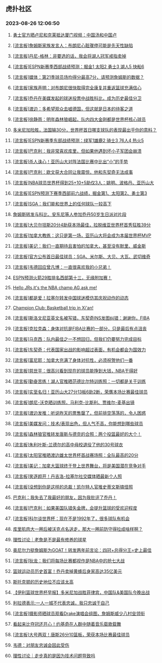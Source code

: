## 虎扑社区 
### 2023-08-26 12:06:50

1. [勇士官方晒卢尼和克莱抵达厦门视频：中国汤和中国卢](https://bbs.hupu.com/61831373.html)

2. [[流言板]詹姆斯家族发言人：布朗尼心脏骤停可能是先天性缺陷](https://bbs.hupu.com/61830319.html)

3. [[流言板]丹尼-格林：非要选的话，我会将湖人冠军戒指卖掉](https://bbs.hupu.com/61830697.html)

4. [[流言板]ESPN新赛季西部战绩预测：掘金1 太阳2 勇士3 湖人5 快船6](https://bbs.hupu.com/61830244.html)

5. [[流言板]媒体：第21季球员场均得分最高7分，请预测詹姆斯的数据？](https://bbs.hupu.com/61831006.html)

6. [[流言板]家族声明：对布朗尼很快取得完全康复并重返篮球充满信心](https://bbs.hupu.com/61830336.html)

7. [[流言板]乔丹在美媒发起的球迷投票中战胜科比，成为历史最佳分卫](https://bbs.hupu.com/61831694.html)

8. [[流言板]渡边：多希望观众去嘘德国，但这就是日本的待客之道](https://bbs.hupu.com/61831567.html)

9. [[流言板]徐静雨：明年森林狼崛起，队内四大金刚都是世界杯核心球员](https://bbs.hupu.com/61830288.html)

10. [多米尼加险胜，法国输30分，世界杯首日哪支球队的表现最出乎你的意料？](https://bbs.hupu.com/61831214.html)

11. [[流言板]ESPN新赛季东部战绩预测：绿军1雄鹿2 骑士3 76人4 热火5](https://bbs.hupu.com/61830221.html)

12. [[流言板]巴克利：我非常喜欢库里，但如果他遇到坏小子军团会崩溃](https://bbs.hupu.com/61831854.html)

13. [[流言板]杀人诛心！亚历山大对阵法国比赛中比出“小”的手势](https://bbs.hupu.com/61831424.html)

14. [[流言板]巴克利：欧文获大合同让我震惊，他和东契奇无法成事](https://bbs.hupu.com/61830840.html)

15. [[流言板]NBA球员世界杯得到25+10+5助仅3人：姚明、波格丹、亚历山大](https://bbs.hupu.com/61829084.html)

16. [[流言板]ESPN预测下赛季西部前六战绩，掘金第1、太阳第2、勇士第3](https://bbs.hupu.com/61828565.html)

17. [[流言板]SGA：我们能和世界上的任何球队一较高下](https://bbs.hupu.com/61831060.html)

18. [詹姆斯转发与科比、安东尼等人参加乔丹50岁生日派对片段](https://bbs.hupu.com/61830737.html)

19. [[流言板]大贝尔坦斯20分4助获本场最佳，拉脱维亚世界杯首秀狂胜39分](https://bbs.hupu.com/61831208.html)

20. [[流言板]加拿大教练：这只是第一场，亚历山大将会成为本届世界杯MVP](https://bbs.hupu.com/61831324.html)

21. [[流言板]美记：我们一直期待且害怕的加拿大，甚至没有默里、威金斯](https://bbs.hupu.com/61828431.html)

22. [[流言板]官方公布首日最佳球员：SGA、米尔斯、大贝、大瓦、武切维奇](https://bbs.hupu.com/61831033.html)

23. [[流言板]韦德回应曾凡博：一直很喜欢我的小兄弟！](https://bbs.hupu.com/61831167.html)

24. [ESPN预测火箭29胜排名西部第十三，无缘附加赛！](https://bbs.hupu.com/61830093.html)

25. [Hello JRs,it's the NBA champ AG,ask me!](https://bbs.hupu.com/61827122.html)

26. [[流言板]都是爱！拉塞尔转发中国球迷模仿其庆祝动作的动态](https://bbs.hupu.com/61829079.html)

27. [Champion Club: Basketball trip in Xi'an!](https://bbs.hupu.com/61829167.html)

28. [[流言板]斯洛文尼亚英文名被写错，东契奇INS发图纠错：谢谢你，FIBA](https://bbs.hupu.com/61832584.html)

29. [[流言板]克拉克森：身体对抗是FIBA比赛的一部分，只是最后有点沮丧](https://bbs.hupu.com/61828823.html)

30. [[流言板]马克西：队内最佳之一不想回归，但我们仍要努力完成目标](https://bbs.hupu.com/61830764.html)

31. [[流言板]东契奇：代表国家出战的影响超过表面，有机会都会为国效力](https://bbs.hupu.com/61832096.html)

32. [[流言板]富尼耶：加拿大充满了身体对抗性，必须祝贺他们一番](https://bbs.hupu.com/61831114.html)

33. [[流言板]慈世平：很高兴看到现在的球员能挣到大钱，NBA干得好](https://bbs.hupu.com/61832126.html)

34. [[流言板]勤奋苦练！湖人官推晒范德比尔特训练照：一切都是关于训练](https://bbs.hupu.com/61830475.html)

35. [[流言板]实至名归！亚历山大27分13板6助2断，荣膺本场比赛最佳球员](https://bbs.hupu.com/61828670.html)

36. [[流言板]朗尼-沃克晒训练照，马利克-比斯利、贾维尔-麦基出镜](https://bbs.hupu.com/61831123.html)

37. [[流言板]渡边发推：听说昨天的票售罄了，但前排空荡荡的，令人困惑](https://bbs.hupu.com/61832453.html)

38. [[流言板]美媒发问：技术/表现出色，但人气不高，你能想到哪些球员](https://bbs.hupu.com/61832013.html)

39. [[流言板]森林狼官推转发唐斯与德克的合照：两个投篮最好的大个！](https://bbs.hupu.com/61831991.html)

40. [[流言板]朱利叶斯-兰德尔的高中母校退役了他的30号球衣](https://bbs.hupu.com/61831221.html)

41. [[流言板]太阳官推晒渡边雄太世界杯首战赛场照：全队最高的20分](https://bbs.hupu.com/61832269.html)

42. [[流言板]美记：加拿大篮球终于登上世界舞台，将是美国潜在竞争对手](https://bbs.hupu.com/61828399.html)

43. [[流言板]笑逐颜开！丹吉洛-拉塞尔社交媒体晒最新个人照](https://bbs.hupu.com/61831966.html)

44. [[流言板]没想到你是这样的总裁！凯尔特人官推史蒂文斯搞怪照](https://bbs.hupu.com/61832374.html)

45. [巴克利：我失去了我最好的朋友，因为我批评了乔丹！](https://bbs.hupu.com/61831406.html)

46. [[流言板]巴克利：如果美国队错失金牌，会提升篮球的受欢迎程度](https://bbs.hupu.com/61832255.html)

47. [[流言板]科尔谈世界杯：现在不是1992年了，很多球队有机会](https://bbs.hupu.com/61830980.html)

48. [库里肌肉大一圈后被沃克点名送走，那大一圈前防守得拉成啥样啊？](https://bbs.hupu.com/61832472.html)

49. [理性讨论｜老詹是不是最有修养的球星](https://bbs.hupu.com/61832020.html)

50. [奥尼尔力挺詹姆斯为GOAT！转发两年前言论：四冠+总得分王=史上最佳](https://bbs.hupu.com/61830060.html)

51. [[流言板]狄龙：我们将每场比赛都视作是NBA中的抢七大战](https://bbs.hupu.com/61831716.html)

52. [篮球运动员历史首富！乔丹卖掉黄蜂后身家高达35亿美元](https://bbs.hupu.com/61831273.html)

53. [斯托克顿的历史地位不应该太高](https://bbs.hupu.com/61831661.html)

54. [【伊利篮球世界杯早报】多米尼加战胜菲律宾，中国队&美国队今晚出战](https://bbs.hupu.com/61827020.html)

55. [利拉德表示:一人一城不代表忠诚，我只忠诚于自己](https://bbs.hupu.com/61832152.html)

56. [[流言板]摄影师晒球员观看Drake演唱会组图，詹姆斯威少八村垒领衔](https://bbs.hupu.com/61827585.html)

57. [看起来比夺冠还开心！约基奇在人群中随着音乐载歌载舞](https://bbs.hupu.com/61828974.html)

58. [[流言板]大号两双！唐斯26分10篮板，荣获本场比赛最佳球员](https://bbs.hupu.com/61828780.html)

59. [韦德：对朋友忠诚会因此受伤](https://bbs.hupu.com/61826098.html)

60. [理性讨论｜走步真的是因为技术问题导致吗](https://bbs.hupu.com/61830515.html)

